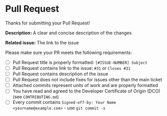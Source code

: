 # Pull Request

Thanks for submitting your Pull Request!

**Description:**
A clear and concise description of the changes

**Related issue:**
The link to the issue

Please make sure your PR meets the following requirements:

- [ ] Pull Request title is properly formatted: `[#ISSUE-NUMBER] Subject`
- [ ] Pull Request contains link to the issue: `#31` or `Closes #31`
- [ ] Pull Request contains description of the issue
- [ ] Pull Request does not include fixes for issues other than the main ticket
- [ ] Attached commits represent units of work and are properly formatted
- [ ] You have read and agreed to the Developer Certificate of Origin (DCO) (see `CONTRIBUTING.md`)
- [ ] Every commit contains `Signed-off-by: Your Name <yourname@example.com>` - use `git commit -s`
